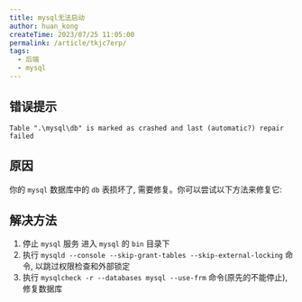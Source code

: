 ```yaml
---
title: mysql无法启动
author: huan_kong
createTime: 2023/07/25 11:05:00
permalink: /article/tkjc7erp/
tags: 
  - 后端
  - mysql
---
```


## 错误提示

```text
Table ".\mysql\db" is marked as crashed and last (automatic?) repair failed
```

## 原因

你的 `mysql` 数据库中的 `db` 表损坏了, 需要修复。你可以尝试以下方法来修复它: 

## 解决方法

1. 停止 `mysql` 服务 进入 `mysql` 的 `bin` 目录下
2. 执行 `mysqld --console --skip-grant-tables --skip-external-locking` 命令, 以跳过权限检查和外部锁定
3. 执行 `mysqlcheck -r --databases mysql --use-frm` 命令(原先的不能停止), 修复数据库

